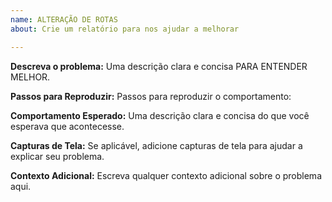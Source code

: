 ```yaml
---
name: ALTERAÇÃO DE ROTAS
about: Crie um relatório para nos ajudar a melhorar

---
```


**Descreva o problema:**
Uma descrição clara e concisa PARA ENTENDER MELHOR.

**Passos para Reproduzir:**
Passos para reproduzir o comportamento:

**Comportamento Esperado:**
Uma descrição clara e concisa do que você esperava que acontecesse.

**Capturas de Tela:**
Se aplicável, adicione capturas de tela para ajudar a explicar seu problema.

**Contexto Adicional:**
Escreva qualquer contexto adicional sobre o problema aqui.